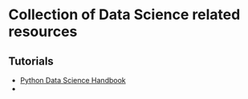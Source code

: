 # Collection of Data Science related resources

## Tutorials
* [Python Data Science Handbook](https://hub.mybinder.org/user/jakevdp-pythond-sciencehandbook-xivu3c3h/notebooks/notebooks/Index.ipynb)
*
